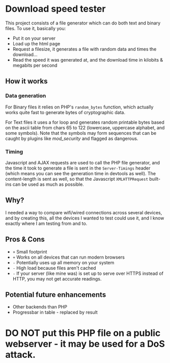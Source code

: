 # Download speed tester
This project consists of a file generator which can do both text and binary files. 
To use it, basically you: 
* Put it on your server
* Load up the html page
* Request a filesize, it generates a file with random data and times the download...
* Read the speed it was generated at, and the download time in kilobits & megabits per second

## How it works

### Data generation
For Binary files it relies on PHP's `random_bytes` function, which actually works quite fast to generate bytes of cryptographic data.

For Text files it uses a for loop and generates random printable bytes based on the ascii table from chars 65 to 122 (lowercase, uppercase alphabet, and some symbols).
Note that the symbols may form sequences that can be caught by plugins like *mod_security* and flagged as dangerous.

### Timing
Javascript and AJAX requests are used to call the PHP file generator, and the time it took to generate a file is sent in the `Server-Timings` header (which means you can see the generation time in devtools as well). The content-length is sent as well, so that the Javascript `XMLHTTPRequest` built-ins can be used as much as possible.

## Why?

I needed a way to compare wifi/wired connections across several devices, and by creating this, all the devices I wanted to test could use it, and I know exactly where I am testing from and to.

## Pros & Cons
* `+` Small footprint
* `+` Works on all devices that can run modern browsers
* `-` Potentially uses up all memory on your system
* `-` High load because files aren't cached
* `-` If your server (like mine was) is set up to serve over HTTPS instead of HTTP, you may not get accurate readings.

## Potential future enhancements
* Other backends than PHP
* Progressbar in table - replaced by result

# **DO NOT put this PHP file on a public webserver - it may be used for a DoS attack.**


